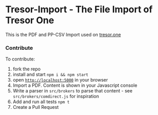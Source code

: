 # Tresor-Import - The File Import of Tresor One

This is the PDF and PP-CSV Import used on [tresor.one](https://tresor.one)

### Contribute

To contribute:

1. fork the repo
2. install and start `npm i && npm start`
3. open [`http://localhost:5000`](http://localhost:5000) in your browser
4. Import a PDF. Content is shown in your Javascript console
5. Write a parser in `src/brokers` to parse that content - see `src/brokers/comdirect.js` for inspiration
6. Add and run all tests `npm t`
7. Create a Pull Request

